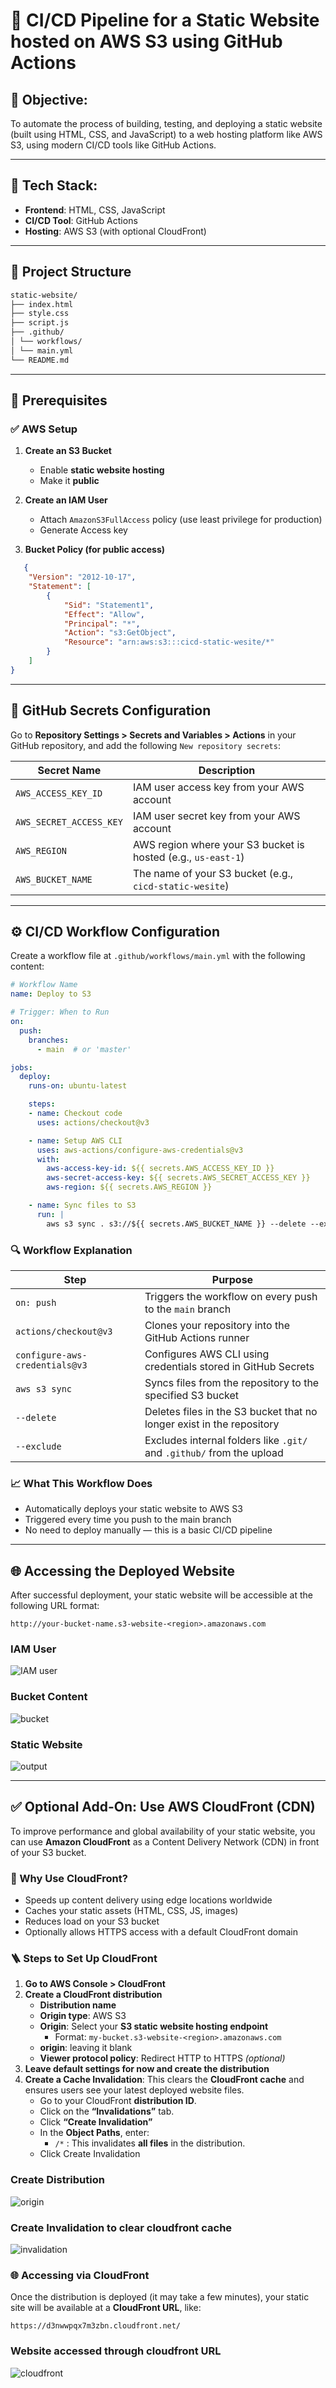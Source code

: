# 🚀 CI/CD Pipeline for a Static Website hosted on AWS S3 using GitHub Actions 

## 📌 Objective:
To automate the process of building, testing, and deploying a static website (built using HTML, CSS, and JavaScript) to a web hosting platform like AWS S3, using modern CI/CD tools like GitHub Actions.

---
## 🔧 Tech Stack:
- **Frontend**: HTML, CSS, JavaScript
- **CI/CD Tool**: GitHub Actions 
- **Hosting**: AWS S3 (with optional CloudFront) 

---

## 📁 Project Structure
```bash
static-website/
├── index.html
├── style.css
├── script.js
├── .github/
│ └── workflows/
│ └── main.yml
└── README.md
```

---

## 🧱 Prerequisites

### ✅ AWS Setup

1. **Create an S3 Bucket**
   - Enable **static website hosting**
   - Make it **public** 
     
2. **Create an IAM User**
   - Attach `AmazonS3FullAccess` policy (use least privilege for production)
   - Generate Access key

3. **Bucket Policy (for public access)**
```json
   {
    "Version": "2012-10-17",
    "Statement": [
        {
            "Sid": "Statement1",
            "Effect": "Allow",
            "Principal": "*",
            "Action": "s3:GetObject",
            "Resource": "arn:aws:s3:::cicd-static-wesite/*"
        }
    ]
}
```

---
## 🔐 GitHub Secrets Configuration

Go to **Repository Settings > Secrets and Variables > Actions** in your GitHub repository, and add the following `New repository secrets`:

| Secret Name             | Description                                       |
|-------------------------|---------------------------------------------------|
| `AWS_ACCESS_KEY_ID`     | IAM user access key from your AWS account         |
| `AWS_SECRET_ACCESS_KEY` | IAM user secret key from your AWS account         |
| `AWS_REGION`            | AWS region where your S3 bucket is hosted (e.g., `us-east-1`) |
| `AWS_BUCKET_NAME`        | The name of your S3 bucket (e.g., `cicd-static-wesite`) |

---
## ⚙️ CI/CD Workflow Configuration

Create a workflow file at `.github/workflows/main.yml` with the following content:

```yaml
# Workflow Name
name: Deploy to S3  

# Trigger: When to Run
on:             
  push:
    branches:
      - main  # or 'master'

jobs:
  deploy:
    runs-on: ubuntu-latest

    steps:
    - name: Checkout code
      uses: actions/checkout@v3

    - name: Setup AWS CLI
      uses: aws-actions/configure-aws-credentials@v3
      with:
        aws-access-key-id: ${{ secrets.AWS_ACCESS_KEY_ID }}
        aws-secret-access-key: ${{ secrets.AWS_SECRET_ACCESS_KEY }}
        aws-region: ${{ secrets.AWS_REGION }}

    - name: Sync files to S3
      run: |
        aws s3 sync . s3://${{ secrets.AWS_BUCKET_NAME }} --delete --exclude ".git/" --exclude ".github/"
```
### 🔍 Workflow Explanation

| Step                          | Purpose                                                                 |
|-------------------------------|-------------------------------------------------------------------------|
| `on: push`                    | Triggers the workflow on every push to the `main` branch               |
| `actions/checkout@v3`         | Clones your repository into the GitHub Actions runner                  |
| `configure-aws-credentials@v3`| Configures AWS CLI using credentials stored in GitHub Secrets          |
| `aws s3 sync`                 | Syncs files from the repository to the specified S3 bucket             |
| `--delete`                    | Deletes files in the S3 bucket that no longer exist in the repository  |
| `--exclude`                   | Excludes internal folders like `.git/` and `.github/` from the upload  |

### 📈 What This Workflow Does
- Automatically deploys your static website to AWS S3
- Triggered every time you push to the main branch
- No need to deploy manually — this is a basic CI/CD pipeline

---

## 🌐 Accessing the Deployed Website
After successful deployment, your static website will be accessible at the following URL format:
```
http://your-bucket-name.s3-website-<region>.amazonaws.com
```
### IAM User
![IAM user](https://github.com/Vaishnavi-M-Patil/static-website/blob/main/output/user.png)

### Bucket Content
![bucket](https://github.com/Vaishnavi-M-Patil/static-website/blob/main/output/bucket_content.png)

### Static Website
![output](https://github.com/Vaishnavi-M-Patil/static-website/blob/main/output/output.png)

---

## ✅ Optional Add-On: Use AWS CloudFront (CDN)

To improve performance and global availability of your static website, you can use **Amazon CloudFront** as a Content Delivery Network (CDN) in front of your S3 bucket.

### 🚀 Why Use CloudFront?

- Speeds up content delivery using edge locations worldwide
- Caches your static assets (HTML, CSS, JS, images)
- Reduces load on your S3 bucket
- Optionally allows HTTPS access with a default CloudFront domain

### 🪜 Steps to Set Up CloudFront

1. **Go to AWS Console > CloudFront**
2. **Create a CloudFront distribution**
   - **Distribution name**
   - **Origin type**: AWS S3
   - **Origin**: Select your **S3 static website hosting endpoint**
     - Format: `my-bucket.s3-website-<region>.amazonaws.com`
   - **origin**: leaving it blank
   - **Viewer protocol policy**: Redirect HTTP to HTTPS *(optional)*
4. **Leave default settings for now and create the distribution**
5. **Create a Cache Invalidation**: This clears the **CloudFront cache** and ensures users see your latest deployed website files.
   - Go to your CloudFront **distribution ID**.
   - Click on the **“Invalidations”** tab.
   - Click **“Create Invalidation”**
   - In the **Object Paths**, enter:
        - `/*` : This invalidates **all files** in the distribution.
   - Click Create Invalidation

### Create Distribution
![origin](https://github.com/Vaishnavi-M-Patil/static-website/blob/main/output/origin.png)

### Create Invalidation to clear cloudfront cache
![invalidation](https://github.com/Vaishnavi-M-Patil/static-website/blob/main/output/invalidation.png)


### 🌐 Accessing via CloudFront

Once the distribution is deployed (it may take a few minutes), your static site will be available at a **CloudFront URL**, like:
```
https://d3nwwpqx7m3zbn.cloudfront.net/
```

### Website accessed through cloudfront URL
![cloudfront](https://github.com/Vaishnavi-M-Patil/static-website/blob/main/output/cloudfront.png)
